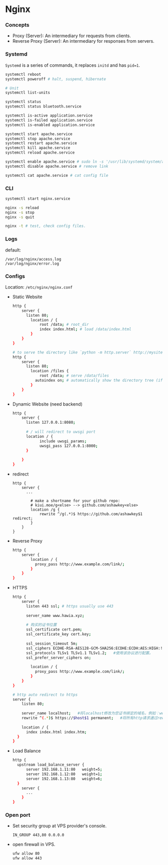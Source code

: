 # Nginx

### Concepts

* Proxy (Server): An intermediary for requests from clients.
* Reverse Proxy (Server): An intermediary for responses from servers.





### Systemd

`Systemd` is a series of commands, it replaces `initd`  and has `pid=1`.

```bash
systemctl reboot 
systemctl poweroff # halt, suspend, hibernate

# Unit
systemctl list-units

systemctl status
systemctl status bluetooth.service

systemctl is-active application.service
systemctl is-failed application.service
systemctl is-enabled application.service

systemctl start apache.service
systemctl stop apache.service
systemctl restart apache.service
systemctl kill apache.service
systemctl reload apache.service

systemctl enable apache.service # sudo ln -s '/usr/lib/systemd/system/apache.service' '/etc/systemd/system/multi-user.target.wants/apache.service'
systemctl disable apache.service # remove link

systemctl cat apache.service # cat config file
```





### CLI

```bash
systemctl start nginx.service

nginx -s reload
nginx -s stop
nginx -s quit

nginx -t # test, check config files.

```



### Logs

default:

```
/var/log/nginx/access.log
/var/log/nginx/error.log
```



### Configs

Location: `/etc/nginx/nginx.conf`

* Static Website

  ```bash
  http {
      server {
      	listen 80;
          location / {
              root /data; # root_dir
              index index.html; # load /data/index.html
          }
      }
  }
  
  # to serve the directory like `python -m http.server` http://mysite.com/files
  http {
      server {
      	listen 80;
          location /files {
              root /data; # serve /data/files
  			autoindex on; # automatically show the directory tree (if off, will show 403 Forbidden, but can still access the file using fullname.)
          }
      }
  }
  ```
  
* Dynamic Website (need backend)

  ```bash
  http {
      server {
      	listen 127.0.0.1:8080;
      	
      	# / will redirect to uwsgi port
  		location / {
  		  	  include uwsgi_params;
  			  uwsgi_pass 127.0.0.1:8000;
  		}
  		
      }
  }
  ```
  
* redirect

  ```nginx
  http {
      server {
      	...
          
          # make a shortname for your github repo:
          # kiui.moe/g<else> --> github.com/ashawkey<else>
          location /g {
              rewrite ^/g(.*)$ https://github.com/ashawkey$1 redirect;
          }
      }
  }
  ```

  

* Reverse Proxy

  ```bash
  http {
      server {
          location / {
  			proxy_pass http://www.example.com/link/;
          }
      }
  }
  ```

* HTTPS

  ```bash
  http {
      server {
      	listen 443 ssl; # https usually use 443
      	
      	server_name www.hawia.xyz;
  		
  		# 购买的证书位置
      	ssl_certificate cert.pem;
      	ssl_certificate_key cert.key;
      	
  		ssl_session_timeout 5m;
  		ssl_ciphers ECDHE-RSA-AES128-GCM-SHA256:ECDHE:ECDH:AES:HIGH:!NULL:!aNULL:!MD5:!ADH:!RC4;
      	ssl_protocols TLSv1 TLSv1.1 TLSv1.2;   #使用该协议进行配置。
  		ssl_prefer_server_ciphers on;  
      	
          location / {
  			proxy_pass http://www.example.com/link/;
          }
      }
  }
  
  # http auto redirect to https
  server {
      listen 80;
      
      server_name localhost;   #将localhost修改为您证书绑定的域名，例如：www.example.com。
      rewrite ^(.*)$ https://$host$1 permanent;   #将所有http请求通过rewrite重定向到https。
      
      location / {
   		index index.html index.htm;
  	}
  }
  ```

* Load Balance

  ```bash
  http {
  	upstream load_balance_server {
  		server 192.168.1.11:80   weight=5;
  		server 192.168.1.12:80   weight=1;
  		server 192.168.1.13:80   weight=6;
  	}    
      server {
      	...
      }
  }
  ```

  

### Open port

* Set security group at VPS provider's console.

  ```
  IN_GROUP 443,80 0.0.0.0
  ```

  

* open firewall in VPS.

  ```bash
  ufw allow 80
  ufw allow 443
  ```

  

